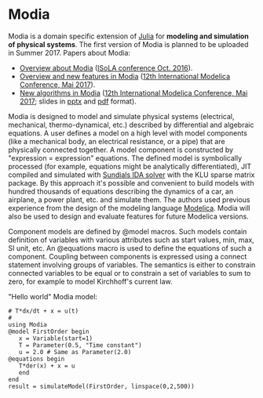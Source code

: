 # Modia
Modia is a domain specific extension of [Julia](http://julialang.org/ "Julia") for **modeling and simulation of physical systems**. The first version of Modia is planned to be uploaded in Summer 2017. Papers about Modia:

- [Overview about Modia](http://link.springer.com/chapter/10.1007%2F978-3-319-47169-3_15) ([ISoLA conference Oct. 2016](http://www.isola-conference.org/isola2016/)).
- [Overview and new features in Modia](https://www.modelica.org/events/modelica2017/proceedings/html/submissions/ecp17132693_ElmqvistHenningssonOtter.pdf) ([12th International Modelica Conference, Mai 2017](https://www.modelica.org/events/modelica2017/proceedings/html/index.html)).
- [New algorithms in Modia](https://www.modelica.org/events/modelica2017/proceedings/html/submissions/ecp17132565_OtterElmqvist.pdf) ([12th International Modelica Conference, Mai 2017](https://www.modelica.org/events/modelica2017/proceedings/html/index.html); slides in [pptx](https://modiasim.github.io/slides/Modelica2017-DAAE-Transformation.pptx) and [pdf](https://modiasim.github.io/slides/Modelica2017-DAAE-Transformation.pdf) format). 

Modia is designed to model and simulate physical systems (electrical, mechanical, thermo-dynamical, etc.) described by differential and algebraic equations. A user defines a model on a high level with model components (like a mechanical body, an electrical resistance, or a pipe) that are physically connected together. A model component is constructed by "expression = expression" equations. The defined model is symbolically processed (for example, equations might be analytically differentiated), JIT compiled and simulated with [Sundials IDA solver](http://computation.llnl.gov/projects/sundials/ida) with the KLU sparse matrix package. By this approach it's possible and convenient to build models with hundred thousands of equations describing the dynamics of a car, an airplane, a power plant, etc. and simulate them. The authors used previous experience from the design of the modeling language [Modelica](https://www.modelica.org/). Modia will also be used to design and evaluate features for future Modelica versions. 

Component models are defined by @model macros. Such models contain definition of variables with various attributes such as start values, min, max, SI unit, etc. An @equations macro is used to define the equations of such a component. Coupling between components is expressed using a connect statement involving groups of variables. The semantics is either to constrain connected variables to be equal or to constrain a set of variables to sum to zero, for example to model Kirchhoff's current law. 

"Hello world" Modia model:

    # T*dx/dt + x = u(t)
    #
    using Modia
    @model FirstOrder begin
       x = Variable(start=1) 
       T = Parameter(0.5, "Time constant")
       u = 2.0 # Same as Parameter(2.0)
    @equations begin
       T*der(x) + x = u 
       end
    end
    result = simulateModel(FirstOrder, linspace(0,2,500))

